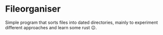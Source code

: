 # Fileorganiser

Simple program that sorts files into dated directories, mainly to experiment
different approaches and learn some rust 😉.

